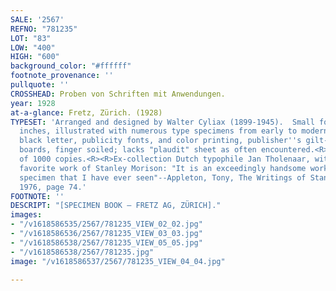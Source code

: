 ```yaml
---
SALE: '2567'
REFNO: "781235"
LOT: "83"
LOW: "400"
HIGH: "600"
background_color: "#ffffff"
footnote_provenance: ''
pullquote: ''
CROSSHEAD: Proben von Schriften mit Anwendungen.
year: 1928
at-a-glance: Fretz, Zürich. (1928)
TYPESET: 'Arranged and designed by Walter Cyliax (1899-1945).  Small folio, 12 x 9
  inches, illustrated with numerous type specimens from early to modern, including
  black letter, publicity fonts, and color printing, publisher''s gilt-stamped orange
  boards, finger soiled; lacks "plaudit" sheet as often encountered.<R><R>Number 168
  of 1000 copies.<R><R>Ex-collection Dutch typophile Jan Tholenaar, with his bookplate.<R><R>A
  favorite work of Stanley Morison: "It is an exceedingly handsome work-the best printer''s
  specimen that I have ever seen"--Appleton, Tony, The Writings of Stanley Morison,
  1976, page 74.'
FOOTNOTE: ''
DESCRIPT: "[SPECIMEN BOOK — FRETZ AG, ZÜRICH]."
images:
- "/v1618586535/2567/781235_VIEW_02_02.jpg"
- "/v1618586536/2567/781235_VIEW_03_03.jpg"
- "/v1618586538/2567/781235_VIEW_05_05.jpg"
- "/v1618586538/2567/781235.jpg"
image: "/v1618586537/2567/781235_VIEW_04_04.jpg"

---
```

